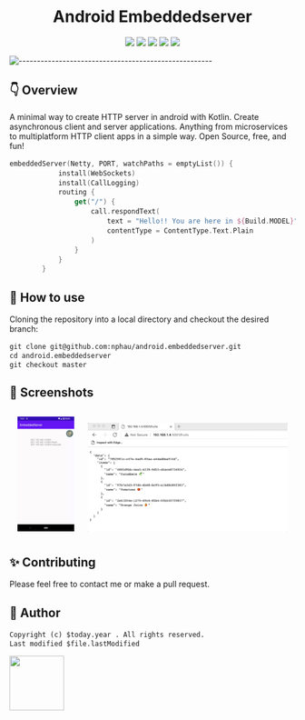 <h1 align="center"> Android Embeddedserver </h1>

<p align="center">
    <a>
        <img src="https://img.shields.io/badge/kotlin-v1.6.10-blue.svg">
        <img src="https://img.shields.io/badge/gradle-7.1.0-blueviolet.svg">
        <img src="https://img.shields.io/badge/API-21%2B-blue.svg?style=flat">
        <img src="https://img.shields.io/badge/License-Apache%202.0-success.svg">
        <img src="https://circleci.com/gh/twilio-labs/plugin-rtc.svg?style=svg">
    </a>
</p>

![-----------------------------------------------------](https://raw.githubusercontent.com/andreasbm/readme/master/assets/lines/colored.png)

## 👇 Overview

A minimal way to create HTTP server in android with Kotlin. Create asynchronous client and server applications. Anything from microservices to multiplatform HTTP client apps in a simple way. Open Source, free, and fun!

```kotlin
embeddedServer(Netty, PORT, watchPaths = emptyList()) {
            install(WebSockets)
            install(CallLogging)
            routing {
                get("/") {
                    call.respondText(
                        text = "Hello!! You are here in ${Build.MODEL}",
                        contentType = ContentType.Text.Plain
                    )
                }
            }
        }
```
## 🚀 How to use

Cloning the repository into a local directory and checkout the desired branch:

```
git clone git@github.com:nphau/android.embeddedserver.git
cd android.embeddedserver
git checkout master
```
## 🍲 Screenshots

<h4 align="center">
<img src="docs/device.gif" width="20%" vspace="10" hspace="10">
<img src="docs/edge_get.gif" width="70%" vspace="10" hspace="10">

## ✨ Contributing
Please feel free to contact me or make a pull request.

## 👀 Author

``` Created by $username on $today
Copyright (c) $today.year . All rights reserved.
Last modified $file.lastModified
```
<p>
    <a href="https://nphau.medium.com/" target="_blank">
    <img src="https://avatars2.githubusercontent.com/u/13111806?s=400&u=f09b6160dbbe2b7eeae0aeb0ab4efac0caad57d7&v=4" width="96" height="96">
    </a>
</p>
